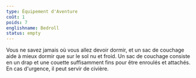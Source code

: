 ```yaml
---
type: Équipement d'Aventure
coût: 1
poids: 7
englishname: Bedroll
status: empty
---
```

Vous ne savez jamais où vous allez devoir dormir, et un sac de couchage aide à mieux dormir que sur le sol nu et froid. Un sac de couchage consiste en un drap et une couette suffisamment fins pour être enroulés et attachés. En cas d'urgence, il peut servir de civière.